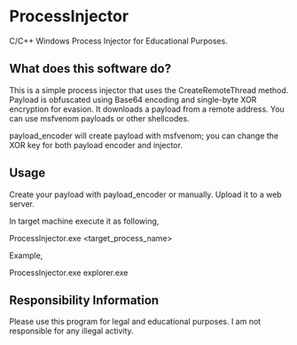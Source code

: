 # ProcessInjector
C/C++ Windows Process Injector for Educational Purposes.

## What does this software do?
This is a simple process injector that uses the CreateRemoteThread method. Payload is obfuscated using Base64 encoding and single-byte XOR encryption for evasion. It downloads a payload from a remote address. You can use msfvenom payloads or other shellcodes.

payload_encoder will create payload with msfvenom; you can change the XOR key for both payload encoder and injector.

## Usage
Create your payload with payload_encoder or manually. Upload it to a web server.

In target machine execute it as following,

ProcessInjector.exe <target_process_name>

Example,

ProcessInjector.exe explorer.exe

## Responsibility Information

Please use this program for legal and educational purposes. I am not responsible for any illegal activity.
